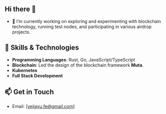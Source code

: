 ## Hi there 👋

- 🔭  I’m currently working on exploring and experimenting with blockchain technology, running test nodes, and participating in various airdrop projects.
  
## 🔧 Skills & Technologies
- **Programming Languages**: Rust, Go, JavaScript/TypeScript
- **Blockchain**: Led the design of the blockchain framework **Muta**.
- **Kubernetes**
- **Full Stack Development**

## 📫 Get in Touch
- Email: [yejiayu.fe@gmail.com]
<!--
**yejiayu/yejiayu** is a ✨ _special_ ✨ repository because its `README.md` (this file) appears on your GitHub profile.

Here are some ideas to get you started:

- 🔭 I’m currently working on ...
- 🌱 I’m currently learning ...
- 👯 I’m looking to collaborate on ...
- 🤔 I’m looking for help with ...
- 💬 Ask me about ...
- 📫 How to reach me: ...
- 😄 Pronouns: ...
- ⚡ Fun fact: ...
-->
